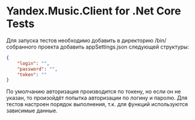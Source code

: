 Yandex.Music.Client for .Net Core Tests
====

Для запуска тестов необходимо добавить в директорию /bin/ собранного проекта добавить appSettings.json следующей структуры:

```Json
{
    "login": "",
    "password": "",
    "token": ""
}
```

По умолчанию авторизация производится по токену, но если он не указан, то произойдёт попытка авторизации по логину и паролю.
Для тестов настроен порядок выполнения, т.к. для функций используются зависимые данные.